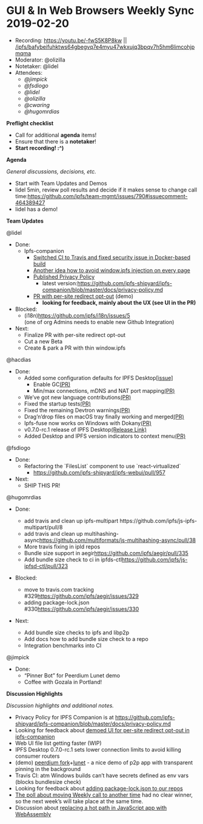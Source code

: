 # GUI & In Web Browsers Weekly Sync 2019-02-20

-   Recording: https://youtu.be/-fwS5K8P8kw || [/ipfs/bafybeifuhktws64gbegvq7e4myu47wkxujq3bpqv7h5hm6limcohjpmqma](https://ipfs.io/ipfs/bafybeifuhktws64gbegvq7e4myu47wkxujq3bpqv7h5hm6limcohjpmqma/)
-   Moderator: @olizilla
-   Notetaker: @lidel
-   Attendees:
    -   _@jimpick_
    -   _@fsdiogo_
    -   _@lidel_
    -   _@olizilla_
    -   _@cwaring_
    -   _@hugomrdias_

**Preflight checklist**

-   Call for additional **agenda** items!
-   Ensure that there is a **notetaker**!
-   **Start  recording! :^)**

**Agenda**

_General discussions, decisions, etc._

-   Start with Team Updates and Demos
-   lidel 5min, review poll results and decide if it makes sense to change call time:<https://github.com/ipfs/team-mgmt/issues/790#issuecomment-464389427>
-   lidel has a demo!

**Team Updates**

@lidel
-   Done:
    -   Ipfs-companion
        -   [Switched CI to Travis and fixed security issue in Docker-based build](https://github.com/ipfs-shipyard/ipfs-companion/pull/685)
        -   [Another idea how to avoid window.ipfs injection on every page](https://github.com/ipfs-shipyard/ipfs-companion/issues/589#issuecomment-465347605) 
        -   [Published Privacy Policy](https://github.com/ipfs-shipyard/ipfs-companion/pull/686)
            -   latest version:<https://github.com/ipfs-shipyard/ipfs-companion/blob/master/docs/privacy-policy.md> 
        -   [PR with per-site redirect opt-out](https://github.com/ipfs-shipyard/ipfs-companion/pull/687) (demo)
            -   ****looking for feedback, mainly about the UX (see UI in the PR)****
-   Blocked:
    -   (i18n)<https://github.com/ipfs/i18n/issues/5>   
        (one of org Admins needs to enable new Github Integration)
-   Next:
    -   Finalize PR with per-site redirect opt-out
    -   Cut a new Beta
    -   Create & park a PR with thin window.ipfs
    
@hacdias
-   Done:
    -   Added some configuration defaults for IPFS Desktop[\[issue\]](https://github.com/ipfs-shipyard/ipfs-desktop/issues/665)
        -   Enable GC[(PR)](https://github.com/ipfs-shipyard/ipfs-desktop/pull/826)
        -   Min/max connections, mDNS and NAT port mapping[(PR)](https://github.com/ipfs-shipyard/ipfs-desktop/pull/828)
    -   We’ve got new language contributions[(PR)](https://github.com/ipfs-shipyard/ipfs-desktop/pull/829)
    -   Fixed the startup tests[(PR)](https://github.com/ipfs-shipyard/ipfs-desktop/pull/827)
    -   Fixed the remaining Devtron warnings[(PR)](https://github.com/ipfs-shipyard/ipfs-desktop/pull/825)
    -   Drag’n’drop files on macOS tray finally working and merged[(PR)](https://github.com/ipfs-shipyard/ipfs-desktop/pull/810)
    -   Ipfs-fuse now works on Windows with Dokany[(PR)](https://github.com/tableflip/ipfs-fuse/pull/6)
    -   v0.7.0-rc.1 release of IPFS Desktop[(Release Link)](https://github.com/ipfs-shipyard/ipfs-desktop/releases/tag/v0.7.0-rc.1)
    -   Added Desktop and IPFS version indicators to context menu[(PR)](https://github.com/ipfs-shipyard/ipfs-desktop/pull/833)


@fsdiogo
-   Done:
    -   Refactoring the \`FilesList\` component to use \`react-virtualized\`
        -   <https://github.com/ipfs-shipyard/ipfs-webui/pull/957>
-   Next:
    -   SHIP THIS PR!
 
@hugomrdias
-   Done:
    -   add travis and clean up ipfs-multipart https&#x3A;//github.com/ipfs/js-ipfs-multipart/pull/8
    -   add travis and clean up multihashing-async<https://github.com/multiformats/js-multihashing-async/pull/38>
    -   More travis fixing in ipld repos
    -   Bundle size support in aegir<https://github.com/ipfs/aegir/pull/335>
    -   Add bundle size check to ci in ipfds-ctl<https://github.com/ipfs/js-ipfsd-ctl/pull/323>
-   Blocked:

    -   move to travis.com tracking #329<https://github.com/ipfs/aegir/issues/329>
    -   adding package-lock.json #330<https://github.com/ipfs/aegir/issues/330>
-   Next:
    -   Add bundle size checks to ipfs and libp2p
    -   Add docs how to add bundle size check to a repo
    -   Integration benchmarks into CI

@jimpick
-   Done:
    -   “Pinner Bot” for Peerdium Lunet demo
    -   Coffee with Gozala in Portland!
 
**Discussion Highlights**

_Discussion highlights and additional notes._


-   Privacy Policy for IPFS Companion is at <https://github.com/ipfs-shipyard/ipfs-companion/blob/master/docs/privacy-policy.md> 
-   Looking for feedback about [demoed UI for per-site redirect opt-out in ipfs-companion](https://github.com/ipfs-shipyard/ipfs-companion/pull/687) 
-   Web UI file list getting faster (WIP)
-   IPFS Desktop 0.7.0-rc.1 sets lower connection limits to avoid killing consumer routers
-   (demo) [peerdium fork](https://github.com/jimpick/peerdium)+[lunet](https://github.com/Gozala/lunet/) - a nice demo of p2p app with transparent pinning in the background
-   Travis CI: atm Windows builds can’t have secrets defined as env vars (blocks bundlesize check)
-   Looking for feedback about [adding package-lock.json to our repos](https://github.com/ipfs/aegir/issues/330) 
-   [The poll about moving Weekly call to another time](https://github.com/ipfs/team-mgmt/issues/790#issuecomment-464389427) had no clear winner, so the next week’s will take place at the same time.
-   Discussion about [replacing a hot path in JavaScript app with WebAssembly](https://developers.google.com/web/updates/2019/02/hotpath-with-wasm) 
